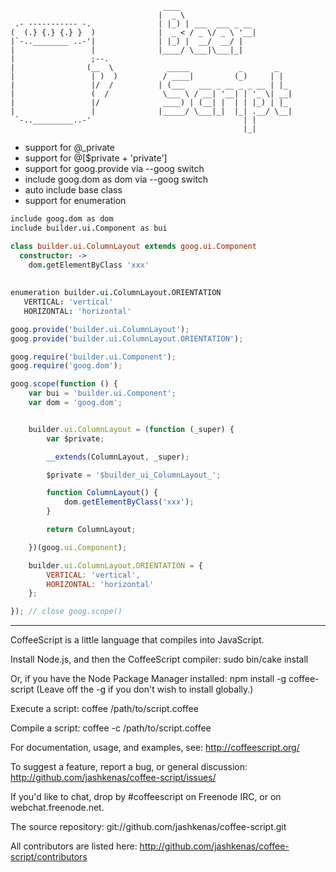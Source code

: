             
                                      ____     
                                     |  _ \    
     .- ----------- -.               | |_) | ___  ___ _ __ 
    (  (.} {.} {.} }  )              |  _ < / _ \/ _ \ '__|
    |`-..________ ..-'|              | |_) |  __/  __/ | 
    |                 |              |____/ \___|\___|_|   
    |                 ;--.
    |                (__  \            _____           _       _
    |                 | )  )          / ____|         (_)     | |
    |                 |/  /          | (___   ___ _ __ _ _ __ | |_
    |                 (  /            \___ \ / __| '__| | '_ \| __|
    |                 |/              ____) | (__| |  | | |_) | |_
    |                 |              |_____/ \___|_|  |_| .__/ \__|
     `-.._________..-'                                  | |
                                                        |_|

												
  * support for @_private
  * support for @[$private + 'private']
  * support for goog.provide via --goog switch
  * include goog.dom as dom via --goog switch
  * auto include base class
  * support for enumeration



```coffee
include goog.dom as dom
include builder.ui.Component as bui

class builder.ui.ColumnLayout extends goog.ui.Component
  constructor: ->
    dom.getElementByClass 'xxx'
    
    
enumeration builder.ui.ColumnLayout.ORIENTATION
   VERTICAL: 'vertical'
   HORIZONTAL: 'horizontal'
```

```javascript
goog.provide('builder.ui.ColumnLayout');
goog.provide('builder.ui.ColumnLayout.ORIENTATION');

goog.require('builder.ui.Component');
goog.require('goog.dom');

goog.scope(function () {
    var bui = 'builder.ui.Component';
    var dom = 'goog.dom';


    builder.ui.ColumnLayout = (function (_super) {
        var $private;

        __extends(ColumnLayout, _super);

        $private = '$builder_ui_ColumnLayout_';

        function ColumnLayout() {
            dom.getElementByClass('xxx');
        }

        return ColumnLayout;

    })(goog.ui.Component);

    builder.ui.ColumnLayout.ORIENTATION = {
        VERTICAL: 'vertical',
        HORIZONTAL: 'horizontal'
    };

}); // close goog.scope()
```



  ----------------------------------------------------------------

  CoffeeScript is a little language that compiles into JavaScript.

  Install Node.js, and then the CoffeeScript compiler:
  sudo bin/cake install

  Or, if you have the Node Package Manager installed:
  npm install -g coffee-script
  (Leave off the -g if you don't wish to install globally.)

  Execute a script:
  coffee /path/to/script.coffee

  Compile a script:
  coffee -c /path/to/script.coffee

  For documentation, usage, and examples, see:
  http://coffeescript.org/

  To suggest a feature, report a bug, or general discussion:
  http://github.com/jashkenas/coffee-script/issues/

  If you'd like to chat, drop by #coffeescript on Freenode IRC,
  or on webchat.freenode.net.

  The source repository:
  git://github.com/jashkenas/coffee-script.git

  All contributors are listed here:
  http://github.com/jashkenas/coffee-script/contributors
